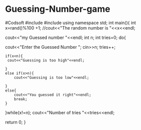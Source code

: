 # Guessing-Number-game
#Codsoft
#include<iostream>
#include<cstdlib>
using namespace std;
int main(){
int x=rand()%100 +1;
//cout<<"The random number is "<<x<<endl;

cout<<"my Guessed number "<<endl;
  int n;
int tries=0;
do{
  
cout<<"Enter the Guessed Number ";
cin>>n;
tries++;

    if(x<n){
     cout<<"Guessing is too high"<<endl;
     
    }
    else if(x>n){
        cout<<"Guessing is too low"<<endl;
        
    }
    else{
        cout<<"You guessed it right"<<endl;
        break;
    }



}while(x!=n);
cout<<"Number of tries "<<tries<<endl;

return 0;
}
